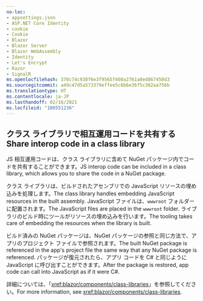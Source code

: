 ```yaml
---
no-loc:
- appsettings.json
- ASP.NET Core Identity
- cookie
- Cookie
- Blazor
- Blazor Server
- Blazor WebAssembly
- Identity
- Let's Encrypt
- Razor
- SignalR
ms.openlocfilehash: 378c74c930f6e3f9565f408a2761a8ed867450d3
ms.sourcegitcommit: a49c47d5a573379effee5c6b6e36f5c302aa756b
ms.translationtype: HT
ms.contentlocale: ja-JP
ms.lasthandoff: 02/16/2021
ms.locfileid: "100551236"
---
```

## <a name="share-interop-code-in-a-class-library"></a><span data-ttu-id="919a8-101">クラス ライブラリで相互運用コードを共有する</span><span class="sxs-lookup"><span data-stu-id="919a8-101">Share interop code in a class library</span></span>

<span data-ttu-id="919a8-102">JS 相互運用コードは、クラス ライブラリに含めて NuGet パッケージ内でコードを共有することができます。</span><span class="sxs-lookup"><span data-stu-id="919a8-102">JS interop code can be included in a class library, which allows you to share the code in a NuGet package.</span></span>

<span data-ttu-id="919a8-103">クラス ライブラリは、ビルドされたアセンブリでの JavaScript リソースの埋め込みを処理します。</span><span class="sxs-lookup"><span data-stu-id="919a8-103">The class library handles embedding JavaScript resources in the built assembly.</span></span> <span data-ttu-id="919a8-104">JavaScript ファイルは、`wwwroot` フォルダーに配置されます。</span><span class="sxs-lookup"><span data-stu-id="919a8-104">The JavaScript files are placed in the `wwwroot` folder.</span></span> <span data-ttu-id="919a8-105">ライブラリのビルド時にツールがリソースの埋め込みを行います。</span><span class="sxs-lookup"><span data-stu-id="919a8-105">The tooling takes care of embedding the resources when the library is built.</span></span>

<span data-ttu-id="919a8-106">ビルド済みの NuGet パッケージは、NuGet パッケージの参照と同じ方法で、アプリのプロジェクト ファイルで参照されます。</span><span class="sxs-lookup"><span data-stu-id="919a8-106">The built NuGet package is referenced in the app's project file the same way that any NuGet package is referenced.</span></span> <span data-ttu-id="919a8-107">パッケージが復元されたら、アプリ コードを C# と同じように JavaScript に呼び出すことができます。</span><span class="sxs-lookup"><span data-stu-id="919a8-107">After the package is restored, app code can call into JavaScript as if it were C#.</span></span>

<span data-ttu-id="919a8-108">詳細については、「<xref:blazor/components/class-libraries>」を参照してください。</span><span class="sxs-lookup"><span data-stu-id="919a8-108">For more information, see <xref:blazor/components/class-libraries>.</span></span>
